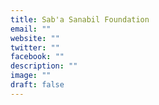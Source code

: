 ```yaml
---
title: Sab'a Sanabil Foundation
email: ""
website: ""
twitter: ""
facebook: ""
description: ""
image: ""
draft: false
---
```


